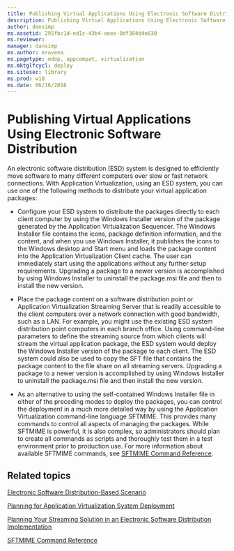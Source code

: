 ```yaml
---
title: Publishing Virtual Applications Using Electronic Software Distribution
description: Publishing Virtual Applications Using Electronic Software Distribution
author: dansimp
ms.assetid: 295fbc1d-ed1c-43b4-aeee-0df384d4e630
ms.reviewer: 
manager: dansimp
ms.author: eravena
ms.pagetype: mdop, appcompat, virtualization
ms.mktglfcycl: deploy
ms.sitesec: library
ms.prod: w10
ms.date: 06/16/2016
---
```



# Publishing Virtual Applications Using Electronic Software Distribution


An electronic software distribution (ESD) system is designed to efficiently move software to many different computers over slow or fast network connections. With Application Virtualization, using an ESD system, you can use one of the following methods to distribute your virtual application packages:

-   Configure your ESD system to distribute the packages directly to each client computer by using the Windows Installer version of the package generated by the Application Virtualization Sequencer. The Windows Installer file contains the icons, package definition information, and the content, and when you use Windows Installer, it publishes the icons to the Windows desktop and Start menu and loads the package content into the Application Virtualization Client cache. The user can immediately start using the applications without any further setup requirements. Upgrading a package to a newer version is accomplished by using Windows Installer to uninstall the package.msi file and then to install the new version.

-   Place the package content on a software distribution point or Application Virtualization Streaming Server that is readily accessible to the client computers over a network connection with good bandwidth, such as a LAN. For example, you might use the existing ESD system distribution point computers in each branch office. Using command-line parameters to define the streaming source from which clients will stream the virtual application package, the ESD system would deploy the Windows Installer version of the package to each client. The ESD system could also be used to copy the SFT file that contains the package content to the file share on all streaming servers. Upgrading a package to a newer version is accomplished by using Windows Installer to uninstall the package.msi file and then install the new version.

-   As an alternative to using the self-contained Windows Installer file in either of the preceding modes to deploy the packages, you can control the deployment in a much more detailed way by using the Application Virtualization command-line language SFTMIME. This provides many commands to control all aspects of managing the packages. While SFTMIME is powerful, it is also complex, so administrators should plan to create all commands as scripts and thoroughly test them in a test environment prior to production use. For more information about available SFTMIME commands, see [SFTMIME Command Reference](sftmime--command-reference.md).

## Related topics


[Electronic Software Distribution-Based Scenario](electronic-software-distribution-based-scenario.md)

[Planning for Application Virtualization System Deployment](planning-for-application-virtualization-system-deployment.md)

[Planning Your Streaming Solution in an Electronic Software Distribution Implementation](planning-your-streaming-solution-in-an-electronic-software-distribution-implementation.md)

[SFTMIME Command Reference](sftmime--command-reference.md)

 

 





